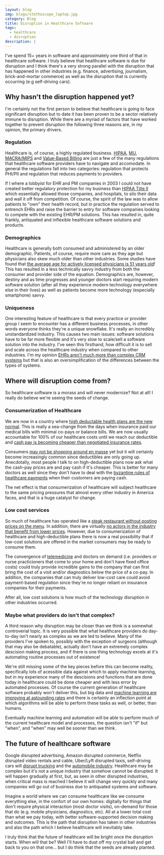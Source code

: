 ```yaml
---
layout: blog
img: blogs/stethoscope_laptop.jpg
category: Blog
title: Disruption in Healthcare Software
tags: 
  - healthcare
  - disruption
description: |
---
```


I've spend 15+ years in software and approximately one third of that in healthcare software. I truly believe that healthcare software is due for disruption and I think there's a very strong parallel with the disruption that has happened in other industries (e.g. finance, advertising, journalism, brick-and-mortar commerce) as well as the disruption that is currently occurring (e.g self-driving cars).

## Why hasn't the disruption happened yet?

I'm certainly not the first person to believe that healthcare is going to face significant disruption but to date it has been proven to be a sector relatively immune to disruption. While there are a myriad of factors that have worked together to prevent disruption the following three reasons are, in my opinion, the primary drivers.

### Regulation

Healthcare is, of course, a highly regulated business. [HIPAA](https://en.wikipedia.org/wiki/Health_Insurance_Portability_and_Accountability_Act), [MU](https://en.wikipedia.org/wiki/Health_Information_Technology_for_Economic_and_Clinical_Health_Act#Meaningful_use), [MACRA/MIPS](https://www.cms.gov/Medicare/Quality-Initiatives-Patient-Assessment-Instruments/Value-Based-Programs/MACRA-MIPS-and-APMs/MACRA-MIPS-and-APMs.html) and [Value-Based Billing](https://www.healthcatalyst.com/hospital-transitioning-fee-for-service-value-based-reimbursements) are just a few of the many regulations that healthcare software providers have to navigate and accomodate. In general the regulations fall into two categories: regulation that protects PHI/PII and regulation that reduces payments to providers. 

If I where a lobbyist for EHR and PM companies in 2003 I could not have created better regulatory protection for my business than [HIPAA Title II](https://en.wikipedia.org/wiki/Health_Insurance_Portability_and_Accountability_Act#Title_II:_Preventing_Health_Care_Fraud_and_Abuse.3B_Administrative_Simplification.3B_Medical_Liability_Reform) which essentially allowed those companies, and hospitals, to silo their data and wall it off from competition. Of course, the spirit of the law was to allow patients to "own" their health record, but in practice the regulation served to entrench EHRs and raise the barrier to entry for software companies looking to compete with the existing EHR/PM solutions. This has resulted in, quite frankly, antiquated and inflexible healthcare software solutions and products.

### Demographics

Healthcare is generally both consumed and administered by an older demographic. Patients, of course, require more care as they age but physicians also skew much older than other industries. Some studies have found that [the average age for actively licensed physicians is 51 years old](http://www.fsmb.org/media/default/pdf/census/2014census.pdf)! This has resulted in a less technically savvy industry from both the consumer and provider side of the equation. Demographics are, however, destiny and as time progresses and younger doctors start requiring modern software solution (after all they experience modern technology everywhere else in their lives) as well as patients become more technology (especially smartphone) savvy.

### Uniqueness

One interesting feature of healthcare is that every practice or provider group I seem to encounter has a different business processes, in other words everyone thinks they're a unique snowflake. It's really an incredibly unstandardized industry. This causes two main issues: software solutions have to be far more flexible and it's very slow to scale/sell a software solution into the industry. I've seen this firsthand, how difficult it is to sell and scale across the healthcare industry when compared to other industries. I'm my opinion [EHRs aren't much more than complex CRM systems](http://blogs.perficient.com/salesforce/2014/02/25/crm-and-emr-close-in-name-different-in-purpose/) but that is also an oversimplification of the differences between the types of systems.

## Where will disruption come from?

So healthcare software is a morass and will never modernize? Not at all! I really do believe we're seeing the seeds of change.

### Consumerization of Healthcare

We are now in a country where [high deductable health plans are the new normal](https://www.bostonglobe.com/ideas/2015/06/25/how-health-plans-with-high-deductibles-became-new-normal/06TD5uBm2oUXK2d4MMEbbM/story.html). This is really a sea-change from the days when insurance paid our medical bills with minimal co-pays or balance bills. We are now usually accountable for 100% of our healthcare costs until we reach our deductible and [cash pay is becoming cheaper than negotiated insurance rates](http://www.wsj.com/articles/how-to-cut-your-health-care-bill-pay-cash-1455592277).

Consumers [may not be shopping around en masse](http://www.prnewswire.com/news-releases/70-of-consumers-still-dont-price-shop-for-healthcare-services-healthmine-wellness-survey-300283403.html) yet but it will certainly become increasingly common since deductibles are only going up. Anecdotally, most people I talk to on high-deductible plans now ask what the cash-pay prices are and pay cash if it's cheaper. This is better for many doctors as well since they don't have to deal with the [byzantine rules of healthcare payments](http://ianmorrison.com/the-incredible-and-wasteful-complexity-of-the-us-healthcare-system/) when their customers are paying cash.

The net effect is that consumerization of healthcare will subject healthcare to the same pricing pressures that almost every other industry in America faces, and that is a huge catalyst for change.

### Low cost services

So much of healthcare has operated like a [steak restaurant without posting prices on the menu](https://ww2.kqed.org/futureofyou/2015/04/22/what-if-restaurants-like-hospitals-refused-to-share-their-prices/). In addition, there are virtually [no actors in the industry that benefit from lower prices](http://www.forbes.com/sites/davechase/2016/09/05/have-ppo-networks-perpetrated-the-greatest-heist-in-american-history/#3de552df6d00). However, due to consumerization of healthcare and high-deductible plans there is now a real possibility that if low-cost solutions are offered in the market consumers may be ready to consume them. 

The convergence of [telemedicine](http://managedhealthcareexecutive.modernmedicine.com/managed-healthcare-executive/news/five-forces-driving-telemedicine-expansion-2016) and doctors on demand (i.e. providers or nurse practicioners that come to your home and don't have fixed office costs) could truly provide incredible gains to the company that can first bring the cost of a visit and/or diagnostics below the price of a co-pay. In addition, the companies that can truly deliver low-cost care could avoid payment-based regulation since they're no longer reliant on insurance companies for their payments.

After all, low cost solutions is how much of the technology disruption in other industries occurred.

### Maybe what providers do isn't that complex?

A third reason why disruption may be closer than we think is a somewhat controverial topic. It is very possible that what healthcare providers do day-to-day isn't nearly as complex as we are led to believe. Many of the providers I've spoken to, possibly with the exception of surgeons (although that may also be debatable), actually don't have an extremely complex descision making process, and if there is one thing technology excels at it's automating routine processes out of existence! 

We're still missing some of the key pieces before this can become reality, specifically lots of acessible data against which to apply machine learning, but in my experience many of the descisions and functions that are done today in healthcare could be done cheaper and with less error by automated processes. Of course the current generation of healthcare software probably won't deliver this, but big data and [machine learning are improving at astounding rates](http://singularityhub.com/2016/06/17/long-promised-artificial-intelligence-is-looming-and-its-going-to-be-amazing/) and there is certainly an inflection point at which algorithms will be able to perform these tasks as well, or better, than humans. 

Eventually machine learning and automation will be able to perform much of the current healthcare model and processes, the question isn't "if" but "when", and "when" may well be sooner than we think.

## The future of healthcare software

Google disrupted advertising, Amazon disrupted commerce, Netflix disrupted video rentals and cable, Uber/Lyft disrupted taxis, self-driving cars will [disrupt trucking](https://medium.com/basic-income/self-driving-trucks-are-going-to-hit-us-like-a-human-driven-truck-b8507d9c5961#.8s8sii88p) and the [automobile industry](http://stateofinnovation.thomsonreuters.com/will-self-driving-cars-disrupt-the-auto-industry). Healthcare may be complex but it's not a unique industry that somehow cannot be disrupted. It will happen gradually at first, but, as seen in other disrupted industries, when critical mass is reached I believe it will change very quickly and many companies will go out of business due to antiquated systems and software.

Imagine a world where we can consume healthcare like we consume everything else, in the confort of our own homes: digitally for things that don't require physical interaction (most doctor visits), on-demand for those that do (e.g. mobile physicians, diagnostics, etc). All at a lower total cost than what we pay today, with better software-supported decision making and outcomes. This is the path that disruption has taken in other industries and also the path which I believe healthcare will inevitably take.

I truly think that the future of healthcare will be bright once the disruption starts. When will that be? Well I'll have to dust off my crystal ball and get back to you on that one... but I do think that the seeds are already planted.

